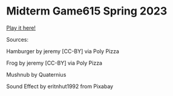 # Midterm Game615 Spring 2023

[Play it here!](https://marcinek.tech/game615-spring2023-07/play/)

Sources:

Hamburger by jeremy [CC-BY] via Poly Pizza


Frog by jeremy [CC-BY] via Poly Pizza


Mushnub by Quaternius


Sound Effect by eritnhut1992 from Pixabay


